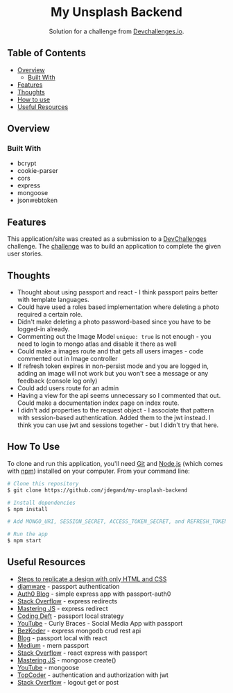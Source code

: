<h1 align="center">My Unsplash Backend</h1>

<div align="center">
   Solution for a challenge from  <a href="https://devchallenges.io/" target="_blank">Devchallenges.io</a>.
</div>

## Table of Contents

- [Overview](#overview)
  - [Built With](#built-with)
- [Features](#features)
- [Thoughts](#thoughts)
- [How to use](#how-to-use)
- [Useful Resources](#useful-resources)

## Overview

### Built With

- bcrypt
- cookie-parser
- cors
- express    
- mongoose
- jsonwebtoken

## Features

This application/site was created as a submission to a [DevChallenges](https://devchallenges.io/challenges) challenge. The [challenge](https://devchallenges.io/challenges/rYyhwJAxMfES5jNQ9YsP) was to build an application to complete the given user stories.

## Thoughts

- Thought about using passport and react - I think passport pairs better with template languages.
- Could have used a roles based implementation where deleting a photo required a certain role.
- Didn't make deleting a photo password-based since you have to be logged-in already. 
- Commenting out the Image Model `unique: true` is not enough - you need to login to mongo atlas and disable it there as well
- Could make a images route and that gets all users images - code commented out in Image controller
- If refresh token expires in non-persist mode and you are logged in, adding an image will not work but you won't see a message or any feedback (console log only)
- Could add users route for an admin
- Having a view for the api seems unnecessary so I commented that out.  Could make a documentation index page on index route. 
- I didn't add properties to the request object - I associate that pattern with session-based authentication. Added them to the jwt instead.  I think you can use jwt and sessions together - but I didn't try that here.  

## How To Use

To clone and run this application, you'll need [Git](https://git-scm.com) and [Node.js](https://nodejs.org/en/download/) (which comes with [npm](http://npmjs.com)) installed on your computer. From your command line:

```bash
# Clone this repository
$ git clone https://github.com/jdegand/my-unsplash-backend

# Install dependencies
$ npm install

# Add MONGO_URI, SESSION_SECRET, ACCESS_TOKEN_SECRET, and REFRESH_TOKEN_SECRET env variables

# Run the app
$ npm start
```

## Useful Resources

- [Steps to replicate a design with only HTML and CSS](https://devchallenges-blogs.web.app/how-to-replicate-design/)
- [djamware](https://www.djamware.com/post/58eba06380aca72673af8500/node-express-mongoose-and-passportjs-rest-api-authentication) - passport authentication
- [Auth0 Blog](https://auth0.com/blog/create-a-simple-and-secure-node-express-app/) - simple express app with passport-auth0
- [Stack Overflow](https://stackoverflow.com/questions/28352871/in-express-how-do-i-redirect-a-user-to-an-external-url) - express redirects
- [Mastering JS](https://masteringjs.io/tutorials/express/redirect) - express redirect
- [Coding Deft](https://www.codingdeft.com/posts/react-authentication-mern-node-passport-express-mongo/#creating-local-strategy) - passport local strategy
- [YouTube](https://www.youtube.com/watch?v=IUPHbf9cw74) - Curly Braces - Social Media App with passport
- [BezKoder](https://www.bezkoder.com/node-express-mongodb-crud-rest-api/#Demo) - express mongodb crud rest api
- [Blog](https://levelup.gitconnected.com/a-guide-to-authentication-using-passport-local-in-react-f5b3db06d4d0) - passport local with react
- [Medium](https://medium.com/@brendt_bly/simple-mern-passport-app-tutorial-4aec2105e367) - mern passport
- [Stack Overflow](https://stackoverflow.com/questions/62461748/react-express-with-passport-js) - react express with passport
- [Mastering JS](https://masteringjs.io/tutorials/mongoose/create) - mongoose create()
- [YouTube](https://www.youtube.com/watch?v=cu6VQgT3EEI) - mongoose
- [TopCoder](https://www.topcoder.com/thrive/articles/authentication-and-authorization-in-express-js-api-using-jwt) - authentication and authorization with jwt
- [Stack Overflow](https://stackoverflow.com/questions/3521290/logout-get-or-post) - logout get or post
